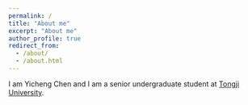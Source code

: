 ```yaml
---
permalink: /
title: "About me"
excerpt: "About me"
author_profile: true
redirect_from: 
  - /about/
  - /about.html
---
```


I am Yicheng Chen  and I am a senior undergraduate student at [Tongji University](https://www.tongji.edu.cn/).
